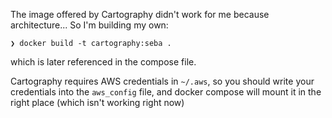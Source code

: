  The image offered by Cartography didn't work for me because architecture... So I'm building my own:

 `❯ docker build -t cartography:seba .`

 which is later referenced in the compose file.

 Cartography requires AWS credentials in `~/.aws`, so you should write your credentials into the
 `aws_config` file, and docker compose will mount it in the right place (which isn't working right now)
